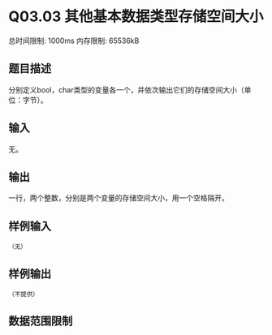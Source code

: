 # Q03.03 其他基本数据类型存储空间大小

总时间限制: 1000ms 内存限制: 65536kB

## 题目描述

分别定义bool，char类型的变量各一个，并依次输出它们的存储空间大小（单位：字节）。

## 输入

无。

## 输出

一行，两个整数，分别是两个变量的存储空间大小，用一个空格隔开。

## 样例输入

    （无）

## 样例输出

    （不提供）

## 数据范围限制


